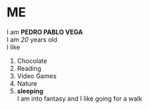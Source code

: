 # ME
I am **PEDRO PABLO VEGA** \
I am *20* years old \
I like 
1. Chocolate
2. Reading
3. Video Games
4. Nature
5. **sleeping**
\
I am into fantasy and I like going for a walk
